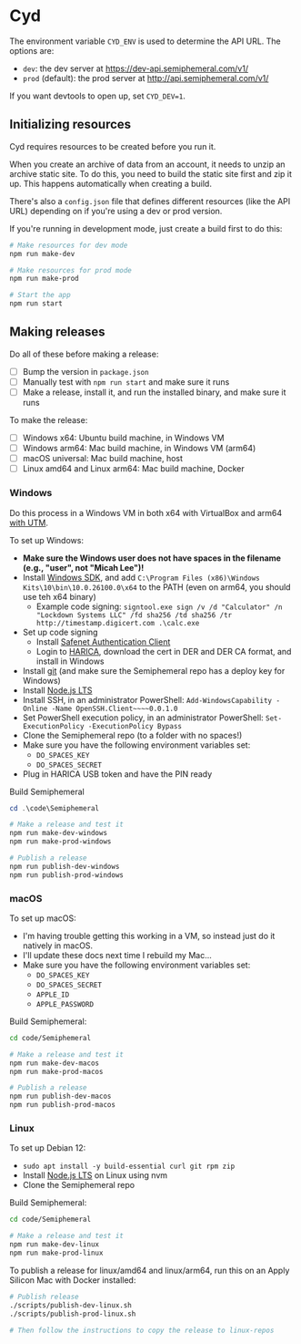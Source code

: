 # Cyd

The environment variable `CYD_ENV` is used to determine the API URL. The options are:

- `dev`: the dev server at https://dev-api.semiphemeral.com/v1/
- `prod` (default): the prod server at http://api.semiphemeral.com/v1/

If you want devtools to open up, set `CYD_DEV=1`.

## Initializing resources

Cyd requires resources to be created before you run it.

When you create an archive of data from an account, it needs to unzip an archive static site. To do this, you need to build the static site first and zip it up. This happens automatically when creating a build.

There's also a `config.json` file that defines different resources (like the API URL) depending on if you're using a dev or prod version.

If you're running in development mode, just create a build first to do this:

```sh
# Make resources for dev mode
npm run make-dev

# Make resources for prod mode
npm run make-prod

# Start the app
npm run start
```

## Making releases

Do all of these before making a release:

- [ ] Bump the version in `package.json`
- [ ] Manually test with `npm run start` and make sure it runs
- [ ] Make a release, install it, and run the installed binary, and make sure it runs

To make the release:

- [ ] Windows x64: Ubuntu build machine, in Windows VM
- [ ] Windows arm64: Mac build machine, in Windows VM (arm64)
- [ ] macOS universal: Mac build machine, host
- [ ] Linux amd64 and Linux arm64: Mac build machine, Docker

### Windows

Do this process in a Windows VM in both x64 with VirtualBox and arm64 [with UTM](https://docs.getutm.app/guides/windows/).

To set up Windows:

- **Make sure the Windows user does not have spaces in the filename (e.g., "user", not "Micah Lee")!**
- Install [Windows SDK](https://developer.microsoft.com/en-us/windows/downloads/windows-sdk/), and add `C:\Program Files (x86)\Windows Kits\10\bin\10.0.26100.0\x64` to the PATH (even on arm64, you should use teh x64 binary)
  - Example code signing: `signtool.exe sign /v /d "Calculator" /n "Lockdown Systems LLC" /fd sha256 /td sha256 /tr http://timestamp.digicert.com .\calc.exe`
- Set up code signing
  - Install [Safenet Authentication Client](https://guides.harica.gr/docs/Guides/Software/Safenet-Authentication-Client/Drivers/)
  - Login to [HARICA](https://cm.harica.gr/), download the cert in DER and DER CA format, and install in Windows
- Install [git](https://git-scm.com/download/win) (and make sure the Semiphemeral repo has a deploy key for Windows)
- Install [Node.js LTS](https://nodejs.org/en)
- Install SSH, in an administrator PowerShell: `Add-WindowsCapability -Online -Name OpenSSH.Client~~~~0.0.1.0`
- Set PowerShell execution policy, in an administrator PowerShell: `Set-ExecutionPolicy -ExecutionPolicy Bypass`
- Clone the Semiphemeral repo (to a folder with no spaces!)
- Make sure you have the following environment variables set:
  - `DO_SPACES_KEY`
  - `DO_SPACES_SECRET`
- Plug in HARICA USB token and have the PIN ready

Build Semiphemeral

```powershell
cd .\code\Semiphemeral

# Make a release and test it
npm run make-dev-windows
npm run make-prod-windows

# Publish a release
npm run publish-dev-windows
npm run publish-prod-windows
```

### macOS

To set up macOS:

- I'm having trouble getting this working in a VM, so instead just do it natively in macOS.
- I'll update these docs next time I rebuild my Mac...
- Make sure you have the following environment variables set:
  - `DO_SPACES_KEY`
  - `DO_SPACES_SECRET`
  - `APPLE_ID`
  - `APPLE_PASSWORD`

Build Semiphemeral:

```sh
cd code/Semiphemeral

# Make a release and test it
npm run make-dev-macos
npm run make-prod-macos

# Publish a release
npm run publish-dev-macos
npm run publish-prod-macos
```

### Linux

To set up Debian 12:

- `sudo apt install -y build-essential curl git rpm zip`
- Install [Node.js LTS](https://nodejs.org/en/download/package-manager) on Linux using nvm
- Clone the Semiphemeral repo

Build Semiphemeral:

```sh
cd code/Semiphemeral

# Make a release and test it
npm run make-dev-linux
npm run make-prod-linux
```

To publish a release for linux/amd64 and linux/arm64, run this on an Apply Silicon Mac with Docker installed:

```sh
# Publish release
./scripts/publish-dev-linux.sh
./scripts/publish-prod-linux.sh

# Then follow the instructions to copy the release to linux-repos
```
